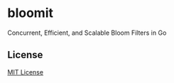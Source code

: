 # bloomit

Concurrent, Efficient, and Scalable Bloom Filters in Go

## License

[MIT License](LICENSE)
